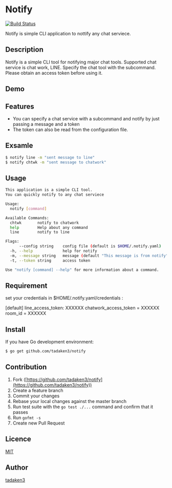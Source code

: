 # Notify
[![Build Status](https://secure.travis-ci.org/tadaken3/notify.png)](https://secure.travis-ci.org/tadaken3/notify)

Notify is simple CLI application to nottify any chat serviece.

## Description

Notify is a simple CLI tool for notifying major chat tools. Supported chat service is chat work, LINE. Specify the chat tool with the subcommand. Please obtain an access token before using it.

## Demo



## Features

- You can specify a chat service with a subcommand and notify by just passing a message and a token
- The token can also be read from the configuration file.

## Exsamle

```bash
$ notify line -m "sent message to line"
$ notify chtwk -m "sent message to chatwork"
```

## Usage

```bash
This application is a simple CLI tool.
You can quickly notify to any chat serviece

Usage:
  notify [command]

Available Commands:
  chtwk       notify to chatwork
  help        Help about any command
  line        notify to line

Flags:
      --config string    config file (default is $HOME/.notify.yaml)
  -h, --help             help for notify
  -m, --message string   message (default "This message is from notify")
  -t, --token string     access token

Use "notify [command] --help" for more information about a command.
```

## Requirement

set your credentials in $HOME/.notify.yaml/credentials :

[default]
line_access_token: XXXXXX
chatwork_access_token = XXXXXX
room_id = XXXXXX

## Install

If you have Go development environment:
```bash
$ go get github.com/tadaken3/notify
```

## Contribution

1. Fork ([https://github.com/tadaken3/notify](https://github.com/tadaken3/notify))
2. Create a feature branch
3. Commit your changes
4. Rebase your local changes against the master branch
5. Run test suite with the `go test ./...` command and confirm that it passes
6. Run `gofmt -s`
7. Create new Pull Request

## Licence

[MIT](https://github.com/tcnksm/tool/blob/master/LICENCE)

## Author

[tadaken3](https://github.com/tadaken3)
